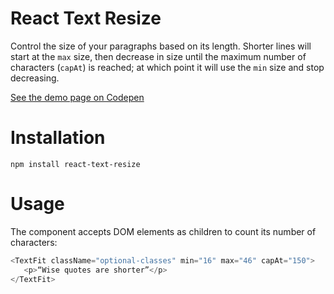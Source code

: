 # React Text Resize

 Control the size of your paragraphs based on its length.
 Shorter lines will start at the `max` size, then decrease in size until the maximum number of characters (`capAt`) is reached; at which point it will use the `min` size and stop decreasing.

 [See the demo page on Codepen](https://codepen.io/magalhini/pen/wqeaEE?editors=1010)

# Installation
`npm install react-text-resize`

# Usage

The component accepts DOM elements as children to count its number of characters:

```js
<TextFit className="optional-classes" min="16" max="46" capAt="150">
   <p>“Wise quotes are shorter”</p>
</TextFit>
```
